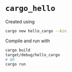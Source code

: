 # `cargo_hello`

Created using

```bash
cargo new hello_cargo --bin
```

Compile and run with

```bash
cargo build
target/debug/hello_cargo
# OR
cargo run
```
